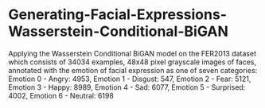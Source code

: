 # Generating-Facial-Expressions-Wasserstein-Conditional-BiGAN
Applying the Wasserstein Conditional BiGAN model on the FER2013 dataset which consists of 34034 examples, 48x48 pixel grayscale images of faces, annotated with the emotion of facial expression as one of seven categories:
Emotion 0 - Angry: 4953,
Emotion 1 - Disgust: 547,
Emotion 2 - Fear: 5121,
Emotion 3 - Happy: 8989,
Emotion 4 - Sad: 6077,
Emotion 5 - Surprised: 4002,
Emotion 6 - Neutral: 6198 
